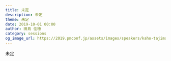```yaml
---
title: 未定
description: 未定
theme: 未定
date: 2019-10-01 00:00
author: 田島 佳穂
category: sessions
og_image_url: https://2019.pmconf.jp/assets/images/speakers/kaho-tajima.png
---
```

未定
